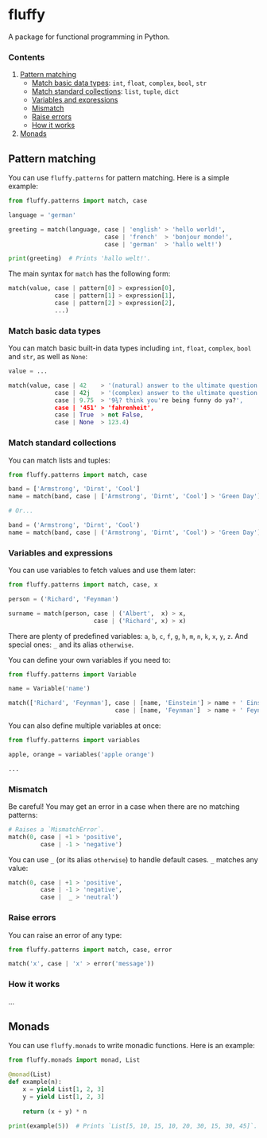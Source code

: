 # fluffy

A package for functional programming in Python.

### Contents

1. [Pattern matching](#pattern-matching)
    * [Match basic data types](#match-basic-data-types): `int`, `float`, `complex`, `bool`, `str`
    * [Match standard collections](#match-standard-collections): `list`, `tuple`, `dict`
    * [Variables and expressions](#variables-and-expressions)
    * [Mismatch](#mismatch)
    * [Raise errors](#raise-errors)
    * [How it works](#how-it-works)
1. [Monads](#monads)

## Pattern matching
You can use `fluffy.patterns` for pattern matching.
Here is a simple example:
``` python
from fluffy.patterns import match, case

language = 'german'

greeting = match(language, case | 'english' > 'hello world!',
                           case | 'french'  > 'bonjour monde!',
                           case | 'german'  > 'hallo welt!')

print(greeting)  # Prints 'hallo welt!'.
```

The main syntax for `match` has the following form:
``` python
match(value, case | pattern[0] > expression[0],
             case | pattern[1] > expression[1],
             case | pattern[2] > expression[2],
             ...)
```

### Match basic data types
You can match basic built-in data types including `int`, `float`, `complex`, `bool` and `str`, as well as `None`:
``` python
value = ...

match(value, case | 42    > '(natural) answer to the ultimate question',
             case | 42j   > '(complex) answer to the ultimate question',
             case | 9.75  > '9¾? think you're being funny do ya?',
             case | '451' > 'fahrenheit',
             case | True  > not False,
             case | None  > 123.4)
```

### Match standard collections
You can match lists and tuples:
``` python
from fluffy.patterns import match, case

band = ['Armstrong', 'Dirnt', 'Cool']
name = match(band, case | ['Armstrong', 'Dirnt', 'Cool'] > 'Green Day')

# Or...

band = ('Armstrong', 'Dirnt', 'Cool')
name = match(band, case | ('Armstrong', 'Dirnt', 'Cool') > 'Green Day')
```

### Variables and expressions
You can use variables to fetch values and use them later:

``` python
from fluffy.patterns import match, case, x

person = ('Richard', 'Feynman')

surname = match(person, case | ('Albert',  x) > x,
                        case | ('Richard', x) > x)
```

There are plenty of predefined variables: `a`, `b`, `c`, `f`, `g`, `h`, `m`, `n`, `k`, `x`, `y`, `z`.
And special ones: `_` and its alias `otherwise`.

You can define your own variables if you need to:
``` python
from fluffy.patterns import Variable

name = Variable('name')

match(['Richard', 'Feynman'], case | [name, 'Einstein'] > name + ' Einstein',
                              case | [name, 'Feynman']  > name + ' Feynman')
```

You can also define multiple variables at once:
``` python
from fluffy.patterns import variables

apple, orange = variables('apple orange')

...
```

### Mismatch
Be careful! You may get an error in a case when there are no matching patterns:
``` python
# Raises a `MismatchError`.
match(0, case | +1 > 'positive',
         case | -1 > 'negative')
```

You can use `_` (or its alias `otherwise`) to handle default cases.
`_` matches any value:
``` python
match(0, case | +1 > 'positive',
         case | -1 > 'negative',
         case |  _ > 'neutral')
```

### Raise errors
You can raise an error of any type:
``` python
from fluffy.patterns import match, case, error

match('x', case | 'x' > error('message'))
```

### How it works

...

## Monads
You can use `fluffy.monads` to write monadic functions.
Here is an example:
``` python
from fluffy.monads import monad, List

@monad(List)
def example(n):
    x = yield List[1, 2, 3]
    y = yield List[1, 2, 3]
    
    return (x + y) * n

print(example(5))  # Prints `List[5, 10, 15, 10, 20, 30, 15, 30, 45]`.
```
